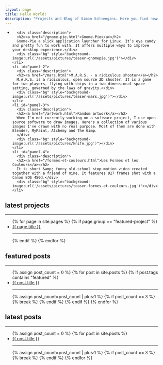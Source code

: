 ```yaml
---
layout: page
title: Hello World!
description: "Projects and Blog of Simon Schneegans. Here you find news related to Gnome-Pie, M.A.R.S. and other interesting projects!"
---
```


<ul class='kwicks kwicks-horizontal'>
    <li id="panel-1">

      <div class="description">
      <h2><a href="/gnome-pie.html">Gnome-Pie</a></h2>
      Gnome-Pie a slick application launcher for Linux. It’s eye candy and pretty fun to work with. It offers multiple ways to improve your desktop experience.</div>
      <div class="bg" style="background-image:url('/assets/pictures/teaser-gnomepie.jpg')"></div>
    </li>
    <li id="panel-2">
      <div class="description">
      <h2><a href="/mars.html">M.A.R.S. - a ridiculous shooter</a></h2>
      M.A.R.S. is a ridiculous, open source 2D shooter. It is a game for two players, flying with ships in a two-dimensional space setting, governed by the laws of gravity.</div>
      <div class="bg" style="background-image:url('/assets/pictures/teaser-mars.jpg')"></div>
    </li>
    <li id="panel-3">
      <div class="description">
      <h2><a href="/artwork.html">Random artwork</a></h2>
      When I'm not currently working on a software project, I use open source software to draw images. Here's a collection of various images I've drawn with no real purpose. Most of them are done with Blender, MyPaint, Alchemy and The Gimp.
      </div>
      <div class="bg" style="background-image:url('/assets/pictures/knife.jpg')"></div>
    </li>
    <li id="panel-4">
      <div class="description">
      <h2><a href="/formes-et-couleurs.html">Les Formes et les Couleurs</a></h2>
      It is short &amp; funny old-school stop motion video created together with a friend of mine. It features 927 frames shot with a Canon EOS 450d.</div>
      <div class="bg" style="background-image:url('/assets/pictures/teaser-formes-et-couleurs.jpg')"></div>
    </li>
</ul>



<nav class="row">
  <div class="col-sm-4 sub-nav">
    <h2>latest projects</h2>
    <hr>
    <ul>
      {% for page in site.pages %}
      {% if page.group == "featured-project" %}
        <li><a href="{{ page.url }}">{{ page.title }}</a><hr></li>
      {% endif %}
      {% endfor %}
    </ul>

  </div>
  <div class="col-sm-4 sub-nav">
    <h2>featured posts</h2>
    <hr>
    <ul>
      {% assign post_count = 0 %}
      {% for post in site.posts %}
        {% if post.tags contains "featured" %}
          <li><a href="{{ post.url }}">{{ post.title }}</a><hr></li>
          {% assign post_count=post_count | plus:1 %}
          {% if post_count == 3 %}
            {% break %}
          {% endif %}
        {% endif %}
      {% endfor %}
    </ul>

  </div>
  <div class="col-sm-4 sub-nav">
    <h2>latest posts</h2>
    <hr>
    <ul>
      {% assign post_count = 0 %}
      {% for post in site.posts %}
        <li><a href="{{ post.url }}">{{ post.title }}</a><hr></li>
        {% assign post_count=post_count | plus:1 %}
        {% if post_count == 3 %}
          {% break %}
        {% endif %}
      {% endfor %}
    </ul>

  </div>
</nav>



